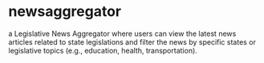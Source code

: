 # newsaggregator
a Legislative News Aggregator where users can view the latest news articles related to state legislations and filter the news by specific states or legislative topics (e.g., education, health, transportation).
